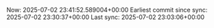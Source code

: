 Now: 2025-07-02 23:41:52.589004+00:00 Earliest commit since sync: 2025-07-02 23:30:37+00:00 Last sync: 2025-07-02 23:03:06+00:00
